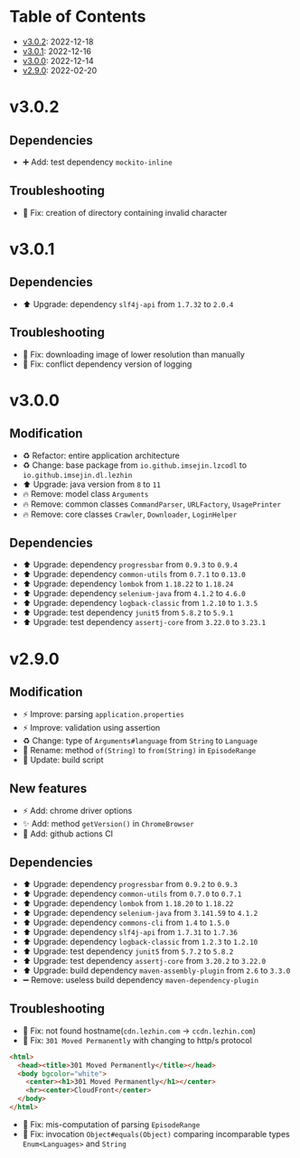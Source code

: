 # Table of Contents

- [v3.0.2](#v302): 2022-12-18
- [v3.0.1](#v301): 2022-12-16
- [v3.0.0](#v300): 2022-12-14
- [v2.9.0](#v290): 2022-02-20

# v3.0.2

## Dependencies

- ➕ Add: test dependency `mockito-inline`

## Troubleshooting

- 🐞 Fix: creation of directory containing invalid character

# v3.0.1

## Dependencies

- ⬆️ Upgrade: dependency `slf4j-api` from `1.7.32` to `2.0.4`

## Troubleshooting

- 🐞 Fix: downloading image of lower resolution than manually
- 🐞 Fix: conflict dependency version of logging 

# v3.0.0

## Modification

- ♻️ Refactor: entire application architecture
- ♻️ Change: base package from `io.github.imsejin.lzcodl` to `io.github.imsejin.dl.lezhin`
- ⬆️ Upgrade: java version from `8` to `11`
- 🔥 Remove: model class `Arguments`
- 🔥 Remove: common classes `CommandParser`, `URLFactory`, `UsagePrinter`
- 🔥 Remove: core classes `Crawler`, `Downloader`, `LoginHelper`

## Dependencies

- ⬆️ Upgrade: dependency `progressbar` from `0.9.3` to `0.9.4`
- ⬆️ Upgrade: dependency `common-utils` from `0.7.1` to `0.13.0`
- ⬆️ Upgrade: dependency `lombok` from `1.18.22` to `1.18.24`
- ⬆️ Upgrade: dependency `selenium-java` from `4.1.2` to `4.6.0`
- ⬆️ Upgrade: dependency `logback-classic` from `1.2.10` to `1.3.5`
- ⬆️ Upgrade: test dependency `junit5` from `5.8.2` to `5.9.1`
- ⬆️ Upgrade: test dependency `assertj-core` from `3.22.0` to `3.23.1`

# v2.9.0

## Modification

- ⚡️ Improve: parsing `application.properties`
- ⚡️ Improve: validation using assertion
- ♻️ Change: type of `Arguments#language` from `String` to `Language`
- 🚚 Rename: method `of(String)` to `from(String)` in `EpisodeRange`
- 🔧 Update: build script

## New features

- ⚡️ Add: chrome driver options
- ✨ Add: method `getVersion()` in `ChromeBrowser`
- 👷 Add: github actions CI

## Dependencies

- ⬆️ Upgrade: dependency `progressbar` from `0.9.2` to `0.9.3`
- ⬆️ Upgrade: dependency `common-utils` from `0.7.0` to `0.7.1`
- ⬆️ Upgrade: dependency `lombok` from `1.18.20` to `1.18.22`
- ⬆️ Upgrade: dependency `selenium-java` from `3.141.59` to `4.1.2`
- ⬆️ Upgrade: dependency `commons-cli` from `1.4` to `1.5.0`
- ⬆️ Upgrade: dependency `slf4j-api` from `1.7.31` to `1.7.36`
- ⬆️ Upgrade: dependency `logback-classic` from `1.2.3` to `1.2.10`
- ⬆️ Upgrade: test dependency `junit5` from `5.7.2` to `5.8.2`
- ⬆️ Upgrade: test dependency `assertj-core` from `3.20.2` to `3.22.0`
- ⬆️ Upgrade: build dependency `maven-assembly-plugin` from `2.6` to `3.3.0`
- ➖ Remove: useless build dependency `maven-dependency-plugin`

## Troubleshooting

- 🐞 Fix: not found hostname(`cdn.lezhin.com` -> `ccdn.lezhin.com`)
- 🐞 Fix: `301 Moved Permanently` with changing to http/s protocol

```html
<html>
  <head><title>301 Moved Permanently</title></head>
  <body bgcolor="white">
    <center><h1>301 Moved Permanently</h1></center>
    <hr><center>CloudFront</center>
  </body>
</html>
```

- 🐞 Fix: mis-computation of parsing `EpisodeRange`
- 🐞 Fix: invocation `Object#equals(Object)` comparing incomparable types `Enum<Languages>` and `String`
